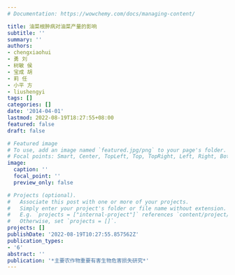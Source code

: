 ```yaml
---
# Documentation: https://wowchemy.com/docs/managing-content/

title: 油菜根肿病对油菜产量的影响
subtitle: ''
summary: ''
authors:
- chengxiaohui
- 勇 刘
- 树敏 侯
- 宝成 胡
- 莉 任
- 小平 方
- liushengyi
tags: []
categories: []
date: '2014-04-01'
lastmod: 2022-08-19T18:27:55+08:00
featured: false
draft: false

# Featured image
# To use, add an image named `featured.jpg/png` to your page's folder.
# Focal points: Smart, Center, TopLeft, Top, TopRight, Left, Right, BottomLeft, Bottom, BottomRight.
image:
  caption: ''
  focal_point: ''
  preview_only: false

# Projects (optional).
#   Associate this post with one or more of your projects.
#   Simply enter your project's folder or file name without extension.
#   E.g. `projects = ["internal-project"]` references `content/project/deep-learning/index.md`.
#   Otherwise, set `projects = []`.
projects: []
publishDate: '2022-08-19T10:27:55.857562Z'
publication_types:
- '6'
abstract: ''
publication: '*主要农作物重要有害生物危害损失研究*'
---
```

